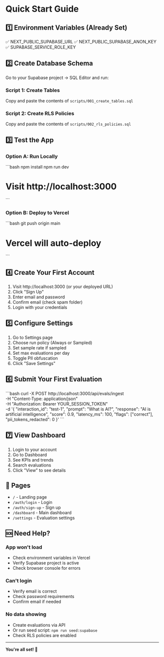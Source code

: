 # Quick Start Guide

## 1️⃣ Environment Variables (Already Set)
✅ NEXT_PUBLIC_SUPABASE_URL
✅ NEXT_PUBLIC_SUPABASE_ANON_KEY
✅ SUPABASE_SERVICE_ROLE_KEY

## 2️⃣ Create Database Schema

Go to your Supabase project → SQL Editor and run:

### Script 1: Create Tables
Copy and paste the contents of `scripts/001_create_tables.sql`

### Script 2: Create RLS Policies
Copy and paste the contents of `scripts/002_rls_policies.sql`

## 3️⃣ Test the App

### Option A: Run Locally
\`\`\`bash
npm install
npm run dev
# Visit http://localhost:3000
\`\`\`

### Option B: Deploy to Vercel
\`\`\`bash
git push origin main
# Vercel will auto-deploy
\`\`\`

## 4️⃣ Create Your First Account

1. Visit http://localhost:3000 (or your deployed URL)
2. Click "Sign Up"
3. Enter email and password
4. Confirm email (check spam folder)
5. Login with your credentials

## 5️⃣ Configure Settings

1. Go to Settings page
2. Choose run policy (Always or Sampled)
3. Set sample rate if sampled
4. Set max evaluations per day
5. Toggle PII obfuscation
6. Click "Save Settings"

## 6️⃣ Submit Your First Evaluation

\`\`\`bash
curl -X POST http://localhost:3000/api/evals/ingest \
  -H "Content-Type: application/json" \
  -H "Authorization: Bearer YOUR_SESSION_TOKEN" \
  -d '{
    "interaction_id": "test-1",
    "prompt": "What is AI?",
    "response": "AI is artificial intelligence",
    "score": 0.9,
    "latency_ms": 100,
    "flags": ["correct"],
    "pii_tokens_redacted": 0
  }'
\`\`\`

## 7️⃣ View Dashboard

1. Login to your account
2. Go to Dashboard
3. See KPIs and trends
4. Search evaluations
5. Click "View" to see details

## 📱 Pages

- `/` - Landing page
- `/auth/login` - Login
- `/auth/sign-up` - Sign up
- `/dashboard` - Main dashboard
- `/settings` - Evaluation settings

## 🆘 Need Help?

### App won't load
- Check environment variables in Vercel
- Verify Supabase project is active
- Check browser console for errors

### Can't login
- Verify email is correct
- Check password requirements
- Confirm email if needed

### No data showing
- Create evaluations via API
- Or run seed script: `npm run seed:supabase`
- Check RLS policies are enabled

---

**You're all set! 🎉**
